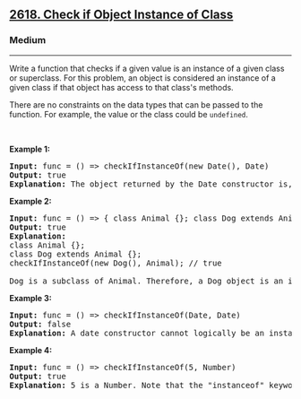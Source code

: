 <h2><a href="https://leetcode.com/problems/check-if-object-instance-of-class/">2618. Check if Object Instance of Class</a></h2><h3>Medium</h3><hr><div><p>Write a function that checks if a given value&nbsp;is an instance of a given class or superclass. For this problem, an object is considered an instance of a given class if that object has access to that class's methods.</p>

<p>There are&nbsp;no constraints on the data types that can be passed to the function. For example, the value or the class could be&nbsp;<code>undefined</code>.</p>

<p>&nbsp;</p>
<p><strong class="example">Example 1:</strong></p>

<pre><strong>Input:</strong> func = () =&gt; checkIfInstanceOf(new Date(), Date)
<strong>Output:</strong> true
<strong>Explanation: </strong>The object returned by the Date constructor is, by definition, an instance of Date.
</pre>

<p><strong class="example">Example 2:</strong></p>

<pre><strong>Input:</strong> func = () =&gt; { class Animal {}; class Dog extends Animal {}; return checkIfInstanceOf(new Dog(), Animal); }
<strong>Output:</strong> true
<strong>Explanation:</strong>
class Animal {};
class Dog extends Animal {};
checkIfInstanceOf(new Dog(), Animal); // true

Dog is a subclass of Animal. Therefore, a Dog object is an instance of both Dog and Animal.</pre>

<p><strong class="example">Example 3:</strong></p>

<pre><strong>Input:</strong> func = () =&gt; checkIfInstanceOf(Date, Date)
<strong>Output:</strong> false
<strong>Explanation: </strong>A date constructor cannot logically be an instance of itself.
</pre>

<p><strong class="example">Example 4:</strong></p>

<pre><strong>Input:</strong> func = () =&gt; checkIfInstanceOf(5, Number)
<strong>Output:</strong> true
<strong>Explanation: </strong>5 is a Number. Note that the "instanceof" keyword would return false. However, it is still considered an instance of Number because it accesses the Number methods. For example "toFixed()".
</pre>
</div>